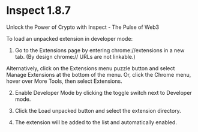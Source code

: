 # Inspect 1.8.7
 Unlock the Power of Crypto with Inspect - The Pulse of Web3


To load an unpacked extension in developer mode:

1. Go to the Extensions page by entering chrome://extensions in a new tab. (By design chrome:// URLs are not linkable.)

Alternatively, click on the Extensions menu puzzle button and select Manage Extensions at the bottom of the menu.
Or, click the Chrome menu, hover over More Tools, then select Extensions.


2. Enable Developer Mode by clicking the toggle switch next to Developer mode.

3. Click the Load unpacked button and select the extension directory.

4. The extension will be added to the list and automatically enabled.
